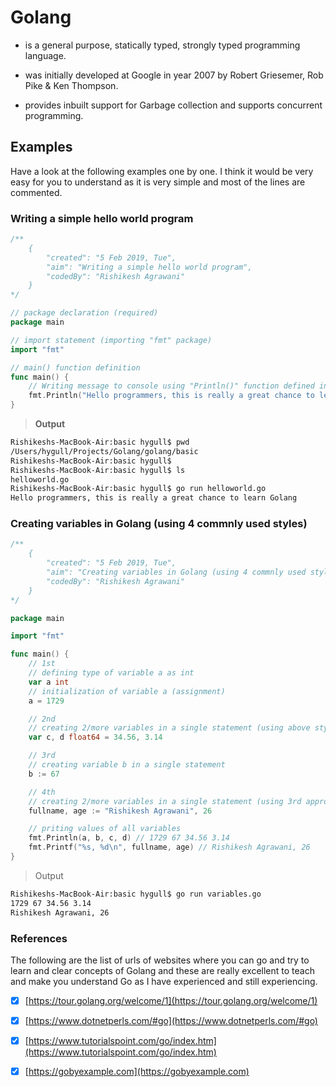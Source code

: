 # Golang

+ is a general purpose, statically typed, strongly typed programming language.

+ was initially developed at Google in year 2007 by Robert Griesemer, Rob Pike & Ken Thompson.

+ provides inbuilt support for Garbage collection and supports concurrent programming.


<h2 id='examples'> Examples</h2>

Have a look at the following examples one by one. I think it would be very easy for you to understand as it is very simple and most of the lines are commented.

<h3 id='1'>Writing a simple hello world program</h3>

```go
/**
	{
		"created": "5 Feb 2019, Tue",
		"aim": "Writing a simple hello world program",
		"codedBy": "Rishikesh Agrawani"
	}
*/

// package declaration (required)
package main

// import statement (importing "fmt" package)
import "fmt"

// main() function definition
func main() {
	// Writing message to console using "Println()" function defined in "fmt" package
	fmt.Println("Hello programmers, this is really a great chance to learn Golang")
}
```

> **Output**

```bash
Rishikeshs-MacBook-Air:basic hygull$ pwd
/Users/hygull/Projects/Golang/golang/basic
Rishikeshs-MacBook-Air:basic hygull$ 
Rishikeshs-MacBook-Air:basic hygull$ ls
helloworld.go
Rishikeshs-MacBook-Air:basic hygull$ go run helloworld.go 
Hello programmers, this is really a great chance to learn Golang

```

<h3 id='2'>Creating variables in Golang (using 4 commnly used styles)</h3>

```go
/**
	{
		"created": "5 Feb 2019, Tue",
		"aim": "Creating variables in Golang (using 4 commnly used styles)",
		"codedBy": "Rishikesh Agrawani"
	}
*/

package main

import "fmt"

func main() {
	// 1st
	// defining type of variable a as int
	var a int 
	// initialization of variable a (assignment)
	a = 1729

	// 2nd
	// creating 2/more variables in a single statement (using above style/approach)
	var c, d float64 = 34.56, 3.14

	// 3rd
	// creating variable b in a single statement
	b := 67

	// 4th
	// creating 2/more variables in a single statement (using 3rd approach)
	fullname, age := "Rishikesh Agrawani", 26

	// priting values of all variables
	fmt.Println(a, b, c, d) // 1729 67 34.56 3.14
	fmt.Printf("%s, %d\n", fullname, age) // Rishikesh Agrawani, 26
}
```

> Output

```bash
Rishikeshs-MacBook-Air:basic hygull$ go run variables.go 
1729 67 34.56 3.14
Rishikesh Agrawani, 26

```


<h3 id='references'>References</h3>

The following are the list of urls of websites where you can go and try to learn and clear concepts of Golang and these are really excellent to teach and make you understand Go as I have experienced and still experiencing.

- [x] [https://tour.golang.org/welcome/1](https://tour.golang.org/welcome/1)

- [x] [https://www.dotnetperls.com/#go](https://www.dotnetperls.com/#go)

- [x] [https://www.tutorialspoint.com/go/index.htm](https://www.tutorialspoint.com/go/index.htm)

- [x] [https://gobyexample.com](https://gobyexample.com)
